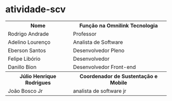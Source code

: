 # atividade-scv

<table>
  <tr>
    <th>Nome</th>
    <th>Fun&ccedil;&atilde;o na Omnilink Tecnologia</th>
  </tr>
  <tr>
    <td>Rodrigo Andrade</td>
    <td>Professor</td>
  </tr>
  <tr>
    <td>Adelino Lourenço</td>
    <td>Analista de Software</td>
  </tr>
  <tr>
    <td>Eberson Santos</td>
    <td>Desenvolvedor Pleno</td>
  </tr>
  <tr>
    <td>Felipe Libório</td>
    <td>Desenvolvedor</td>
  </tr>
  <tr>
    <td>Danillo Bion</td>
    <td>Desenvolvedor Front-end</td>
  </tr>
  <tr>
     <th>Júlio Henrique Rodrigues</th>
     <th>Coordenador de Sustentação e Mobile</th>
  </tr>
  <tr>
    <td>João Bosco Jr</td>
    <td>analista de software jr</td>
  </tr>
</table>
